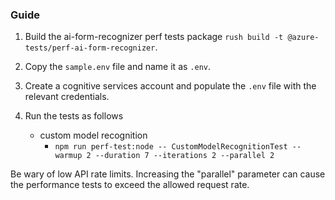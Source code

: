 ### Guide

1. Build the ai-form-recognizer perf tests package `rush build -t @azure-tests/perf-ai-form-recognizer`.
2. Copy the `sample.env` file and name it as `.env`.
3. Create a cognitive services account and populate the `.env` file with the relevant credentials.
4. Run the tests as follows

   - custom model recognition
     - `npm run perf-test:node -- CustomModelRecognitionTest --warmup 2 --duration 7 --iterations 2 --parallel 2`

Be wary of low API rate limits. Increasing the "parallel" parameter can cause the performance tests to exceed the allowed request rate.
